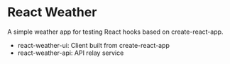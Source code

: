 # React Weather

A simple weather app for testing React hooks based on create-react-app.

-   react-weather-ui: Client built from create-react-app
-   react-weather-api: API relay service
